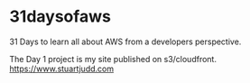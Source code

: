 # 31daysofaws
31 Days to learn all about AWS from a developers perspective. 

The Day 1 project is my site published on s3/cloudfront.  https://www.stuartjudd.com


